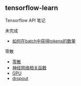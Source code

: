 ## tensorflow-learn
Tensorflow API 笔记

未完成

- [如何在batch中获得tokens的数量](Doc/L1.md)

零散

- [零散](Doc/supplementary.md)
- [神经网络相关函数](Doc/activeFunction.md)
- [GPU](Doc/GPU.md)
- [dropout](Doc/dropout.md)
